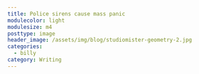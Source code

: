 ```yaml
---
title: Police sirens cause mass panic
modulecolor: light
modulesize: m4
posttype: image
header_image: /assets/img/blog/studiomister-geometry-2.jpg
categories:
  - billy
category: Writing
---
```


